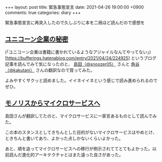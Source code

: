 +++
layout: post
title: 緊急事態宣言
date: 2021-04-26 19:00:00 +0900
comments: true
categories: diary
+++

緊急事態宣言に再突入したので久しぶりに本を二冊ほど読んだので感想を

## [ユニコーン企業の秘密](https://www.oreilly.co.jp/books/9784873119465/)

(「ユニコーン企業は書籍に書かれているようなアジャイルなんてやってない」)[https://bufferings.hatenablog.com/entry/2021/04/24/224925] というブログ記事を読んでみて気になったのと、 [島田（@snoozer05）](https://twitter.com/snoozer05) さんと [角谷（@kakutani）](https://twitter.com/kakutani) さんの翻訳なので買ってみた。

よみやすくサクッと読めました。イイネイイネという感じで読み進められるのでぜひ。

## [モノリスからマイクロサービスへ](https://www.oreilly.co.jp/books/9784873119311/)

島田さんが翻訳してたのと、マイクロサービスに一家言あるものとして読んでみた。

この本のスタンスとしてきちんとした目的がないマイクロサービスはやめとけ、ときちんと書いてあり、よかった点しかないくらいよかった。

あと、順を追ってマイクロサービスへの移行が例示されててとてもよかった。以前読んだ進化的アーキテクチャとはまた違った良さがあった。

